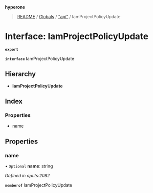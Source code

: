**hyperone**

> [README](../README.md) / [Globals](../globals.md) / ["api"](../modules/_api_.md) / IamProjectPolicyUpdate

# Interface: IamProjectPolicyUpdate

**`export`** 

**`interface`** IamProjectPolicyUpdate

## Hierarchy

* **IamProjectPolicyUpdate**

## Index

### Properties

* [name](_api_.iamprojectpolicyupdate.md#name)

## Properties

### name

• `Optional` **name**: string

*Defined in api.ts:2082*

**`memberof`** IamProjectPolicyUpdate
